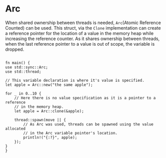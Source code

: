 # Arc

When shared ownership between threads is needed, `Arc`(Atomic Reference Counted) can be used. This struct, via the `Clone` implementation can create a reference pointer for the location of a value in the memory heap while increasing the reference counter. As it shares ownership between threads, when the last reference pointer to a value is out of scope, the variable is dropped.

```rust,editable

fn main() {
use std::sync::Arc;
use std::thread;

// This variable declaration is where it's value is specified.
let apple = Arc::new("the same apple");

for _ in 0..10 {
    // Here there is no value specification as it is a pointer to a reference
    // in the memory heap.
    let apple = Arc::clone(&apple);

    thread::spawn(move || {
        // As Arc was used, threads can be spawned using the value allocated
        // in the Arc variable pointer's location.
        println!("{:?}", apple);
    });
}
}

```
